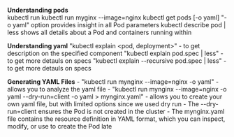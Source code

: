 **Understanding pods**    
    kubectl run
    kubectl run myginx --image=nginx
    kubectl get pods [-o yaml]
        "-o yaml" option provides insight in all Pod parameters
    kubectl describe pod <name> | less
        shows all details about a Pod and containers running within

**Understanding yaml**
    "kubectl explain <pod, deployment>"
        - to get description on the specified component
    "kubectl explain pod.spec | less"
        - to get more detauls on specs
    "kubectl explain --recursive pod.spec | less"
        - to get more detauls on specs

**Generating YAML Files**
    - "kubectl run mynginx --image=nginx -o yaml"
        - allows you to analyze the yaml file
    - "kubectl run mynginx --image=nginx -o yaml --dry-run=client -o yaml > mynginx.yaml"
        - allows you to create your own yaml file, but with limited options since we used dry run
        - The --dry-run=client ensures the Pod is not created in the cluster
        - The mynginx.yaml file contains the resource definition in YAML format, which you can inspect, modify, or use to create the Pod late
